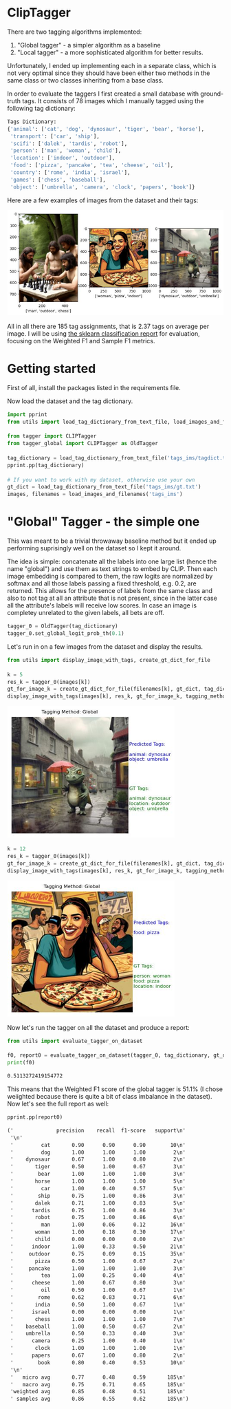 # ClipTagger
There are two tagging algorithms implemented: 
1. "Global tagger" - a simpler algorithm as a baseline
2. "Local tagger" - a more sophisticated algorithm for better results.

Unfortunately, I ended up implementing each in a separate class, which is not very optimal since they should have been either two methods in the same class or two classes inheriting from a base class. 

In order to evaluate the taggers I first created a small database with ground-truth tags. It consists of 78 images which I manually tagged using the following tag dictionary:

```python
Tags Dictionary:
{'animal': ['cat', 'dog', 'dynosaur', 'tiger', 'bear', 'horse'],
 'transport': ['car', 'ship'],
 'scifi': ['dalek', 'tardis', 'robot'],
 'person': ['man', 'woman', 'child'],
 'location': ['indoor', 'outdoor'],
 'food': ['pizza', 'pancake', 'tea', 'cheese', 'oil'],
 'country': ['rome', 'india', 'israel'],
 'games': ['chess', 'baseball'],
 'object': ['umbrella', 'camera', 'clock', 'papers', 'book']}
```

Here are a few examples of images from the dataset and their tags:

![Example images](assets/images_example.jpg)

All in all there are 185 tag assignments, that is 2.37 tags on average per image. I will be using [the sklearn classification report](https://scikit-learn.org/stable/modules/generated/sklearn.metrics.classification_report.html) for evaluation, focusing on the Weighted F1 and Sample F1 metrics.

# Getting started

First of all, install the packages listed in the requirements file.

Now load the dataset and the tag dictionary.

```python
import pprint
from utils import load_tag_dictionary_from_text_file, load_images_and_filenames, evaluate_tagger_on_dataset

from tagger import CLIPTagger
from tagger_global import CLIPTagger as OldTagger

tag_dictionary = load_tag_dictionary_from_text_file('tags_ims/tagdict.txt')
pprint.pp(tag_dictionary)

# If you want to work with my dataset, otherwise use your own
gt_dict = load_tag_dictionary_from_text_file('tags_ims/gt.txt')
images, filenames = load_images_and_filenames('tags_ims')
```

# "Global" Tagger - the simple one

This was meant to be a trivial throwaway baseline method but it ended up performing suprisingly well on the dataset so I kept it around. 

The idea is simple: concatenate all the labels into one large list (hence the name "global") and use them as text strings to embed by CLIP. Then each image embedding is compared to them, the raw logits are normalized by softmax and all those labels passing a fixed threshold, e.g. 0.2, are returned. This allows for the presence of labels from the same class and also to not tag at all an attribute that is not present, since in the latter case all the attribute's labels will receive low scores. In case an image is completey unrelated to the given labels, all bets are off. 

```python
tagger_0 = OldTagger(tag_dictionary)
tagger_0.set_global_logit_prob_th(0.1)
```

Let's run in on a few images from the dataset and display the results.

```python
from utils import display_image_with_tags, create_gt_dict_for_file

k = 5
res_k = tagger_0(images[k])
gt_for_image_k = create_gt_dict_for_file(filenames[k], gt_dict, tag_dictionary)
display_image_with_tags(images[k], res_k, gt_for_image_k, tagging_method="Global") 
```
![Tag5](assets/tag_global_5.jpg)

```python
k = 12
res_k = tagger_0(images[k])
gt_for_image_k = create_gt_dict_for_file(filenames[k], gt_dict, tag_dictionary)
display_image_with_tags(images[k], res_k, gt_for_image_k, tagging_method="Global") 
```
![Tag12](assets/tag_global_12.jpg)

Now let's run the tagger on all the dataset and produce a report:
```python
from utils import evaluate_tagger_on_dataset

f0, report0 = evaluate_tagger_on_dataset(tagger_0, tag_dictionary, gt_dict, images, filenames)
print(f0)
```
```markdown
0.5113272419154772
```
This means that the Weighted F1 score of the global tagger is 51.1% (I chose weiighted because there is quite a bit of class imbalance in the dataset). Now let's see the full report as well:

```python
pprint.pp(report0)
```
```markdown
('              precision    recall  f1-score   support\n'
 '\n'
 '         cat       0.90      0.90      0.90        10\n'
 '         dog       1.00      1.00      1.00         2\n'
 '    dynosaur       0.67      1.00      0.80         2\n'
 '       tiger       0.50      1.00      0.67         3\n'
 '        bear       1.00      1.00      1.00         3\n'
 '       horse       1.00      1.00      1.00         5\n'
 '         car       1.00      0.40      0.57         5\n'
 '        ship       0.75      1.00      0.86         3\n'
 '       dalek       0.71      1.00      0.83         5\n'
 '      tardis       0.75      1.00      0.86         3\n'
 '       robot       0.75      1.00      0.86         6\n'
 '         man       1.00      0.06      0.12        16\n'
 '       woman       1.00      0.18      0.30        17\n'
 '       child       0.00      0.00      0.00         2\n'
 '      indoor       1.00      0.33      0.50        21\n'
 '     outdoor       0.75      0.09      0.15        35\n'
 '       pizza       0.50      1.00      0.67         2\n'
 '     pancake       1.00      1.00      1.00         3\n'
 '         tea       1.00      0.25      0.40         4\n'
 '      cheese       1.00      0.67      0.80         3\n'
 '         oil       0.50      1.00      0.67         1\n'
 '        rome       0.62      0.83      0.71         6\n'
 '       india       0.50      1.00      0.67         1\n'
 '      israel       0.00      0.00      0.00         1\n'
 '       chess       1.00      1.00      1.00         7\n'
 '    baseball       1.00      0.50      0.67         2\n'
 '    umbrella       0.50      0.33      0.40         3\n'
 '      camera       0.25      1.00      0.40         1\n'
 '       clock       1.00      1.00      1.00         1\n'
 '      papers       0.67      1.00      0.80         2\n'
 '        book       0.80      0.40      0.53        10\n'
 '\n'
 '   micro avg       0.77      0.48      0.59       185\n'
 '   macro avg       0.75      0.71      0.65       185\n'
 'weighted avg       0.85      0.48      0.51       185\n'
 ' samples avg       0.86      0.55      0.62       185\n')
```




